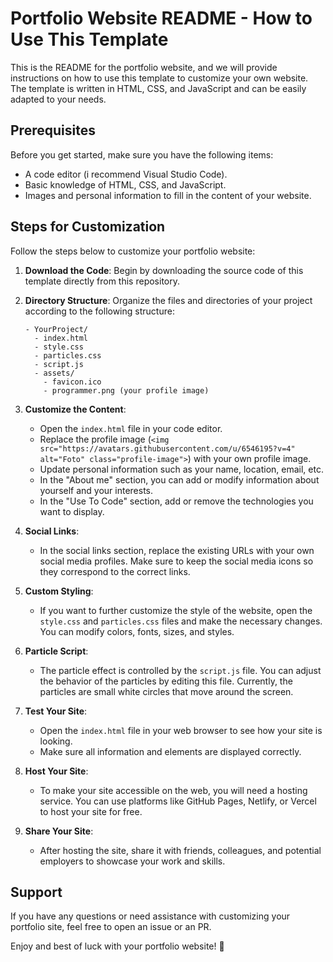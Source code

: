 # Portfolio Website README - How to Use This Template

This is the README for the portfolio website, and we will provide instructions on how to use this template to customize your own website. The template is written in HTML, CSS, and JavaScript and can be easily adapted to your needs.

## Prerequisites

Before you get started, make sure you have the following items:

- A code editor (i recommend Visual Studio Code).
- Basic knowledge of HTML, CSS, and JavaScript.
- Images and personal information to fill in the content of your website.

## Steps for Customization

Follow the steps below to customize your portfolio website:

1. **Download the Code**: Begin by downloading the source code of this template directly from this repository.

2. **Directory Structure**: Organize the files and directories of your project according to the following structure:

   ```
   - YourProject/
     - index.html
     - style.css
     - particles.css
     - script.js
     - assets/
       - favicon.ico
       - programmer.png (your profile image)
   ```

3. **Customize the Content**:
   - Open the `index.html` file in your code editor.
   - Replace the profile image (`<img src="https://avatars.githubusercontent.com/u/6546195?v=4" alt="Foto" class="profile-image">`) with your own profile image.
   - Update personal information such as your name, location, email, etc.
   - In the "About me" section, you can add or modify information about yourself and your interests.
   - In the "Use To Code" section, add or remove the technologies you want to display.

4. **Social Links**:
   - In the social links section, replace the existing URLs with your own social media profiles. Make sure to keep the social media icons so they correspond to the correct links.

5. **Custom Styling**:
   - If you want to further customize the style of the website, open the `style.css` and `particles.css` files and make the necessary changes. You can modify colors, fonts, sizes, and styles.

6. **Particle Script**:
   - The particle effect is controlled by the `script.js` file. You can adjust the behavior of the particles by editing this file. Currently, the particles are small white circles that move around the screen.

7. **Test Your Site**:
   - Open the `index.html` file in your web browser to see how your site is looking.
   - Make sure all information and elements are displayed correctly.

8. **Host Your Site**:
   - To make your site accessible on the web, you will need a hosting service. You can use platforms like GitHub Pages, Netlify, or Vercel to host your site for free.

9. **Share Your Site**:
   - After hosting the site, share it with friends, colleagues, and potential employers to showcase your work and skills.

## Support

If you have any questions or need assistance with customizing your portfolio site, feel free to open an issue or an PR.

Enjoy and best of luck with your portfolio website! 🚀
